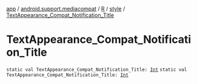 [app](../../../index.md) / [android.support.mediacompat](../../index.md) / [R](../index.md) / [style](index.md) / [TextAppearance_Compat_Notification_Title](./-text-appearance_-compat_-notification_-title.md)

# TextAppearance_Compat_Notification_Title

`static val TextAppearance_Compat_Notification_Title: `[`Int`](https://kotlinlang.org/api/latest/jvm/stdlib/kotlin/-int/index.html)
`static val TextAppearance_Compat_Notification_Title: `[`Int`](https://kotlinlang.org/api/latest/jvm/stdlib/kotlin/-int/index.html)